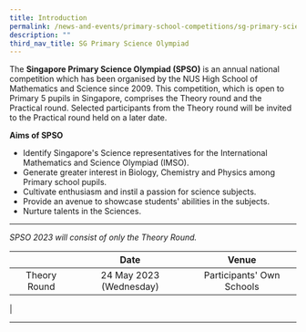 ```yaml
---
title: Introduction
permalink: /news-and-events/primary-school-competitions/sg-primary-science-olympiad/introduction/
description: ""
third_nav_title: SG Primary Science Olympiad
---
```

The **Singapore Primary Science Olympiad (SPSO)** is an annual national competition which has been organised by the NUS High School of Mathematics and Science since 2009. This competition, which is open to Primary 5 pupils in Singapore, comprises the Theory round and the Practical round. Selected participants from the Theory round will be invited to the Practical round held on a later date.

**Aims of SPSO**

*   Identify Singapore's Science representatives for the International Mathematics and Science Olympiad (IMSO).
*   Generate greater interest in Biology, Chemistry and Physics among Primary school pupils.
*   Cultivate enthusiasm and instil a passion for science subjects.
*   Provide an avenue to showcase students' abilities in the subjects.
*   Nurture talents in the Sciences.

--------------------------------------------------
_SPSO 2023 will consist of only the Theory Round._

|  | Date | Venue |
|:---:|:---:|:---:|
| Theory Round | 24 May 2023 (Wednesday) | Participants' Own Schools |
|

--------------------------------------------------